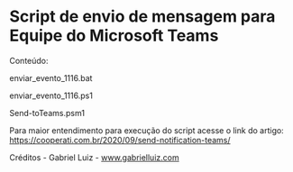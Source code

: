 # Script de envio de mensagem para Equipe do Microsoft Teams

Conteúdo:

enviar_evento_1116.bat

enviar_evento_1116.ps1

Send-toTeams.psm1

Para maior entendimento para execução do script acesse o link do artigo: https://cooperati.com.br/2020/09/send-notification-teams/

Créditos - Gabriel Luiz - www.gabrielluiz.com
